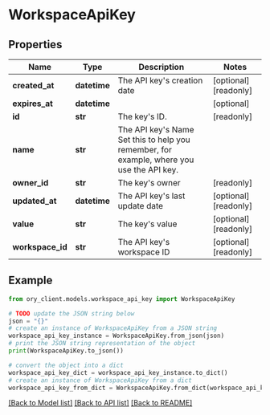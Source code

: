 # WorkspaceApiKey


## Properties

Name | Type | Description | Notes
------------ | ------------- | ------------- | -------------
**created_at** | **datetime** | The API key&#39;s creation date | [optional] [readonly] 
**expires_at** | **datetime** |  | [optional] 
**id** | **str** | The key&#39;s ID. | [readonly] 
**name** | **str** | The API key&#39;s Name  Set this to help you remember, for example, where you use the API key. | 
**owner_id** | **str** | The key&#39;s owner | [readonly] 
**updated_at** | **datetime** | The API key&#39;s last update date | [optional] [readonly] 
**value** | **str** | The key&#39;s value | [optional] [readonly] 
**workspace_id** | **str** | The API key&#39;s workspace ID | [optional] [readonly] 

## Example

```python
from ory_client.models.workspace_api_key import WorkspaceApiKey

# TODO update the JSON string below
json = "{}"
# create an instance of WorkspaceApiKey from a JSON string
workspace_api_key_instance = WorkspaceApiKey.from_json(json)
# print the JSON string representation of the object
print(WorkspaceApiKey.to_json())

# convert the object into a dict
workspace_api_key_dict = workspace_api_key_instance.to_dict()
# create an instance of WorkspaceApiKey from a dict
workspace_api_key_from_dict = WorkspaceApiKey.from_dict(workspace_api_key_dict)
```
[[Back to Model list]](../README.md#documentation-for-models) [[Back to API list]](../README.md#documentation-for-api-endpoints) [[Back to README]](../README.md)


